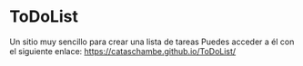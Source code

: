 # ToDoList
Un sitio muy sencillo para crear una lista de tareas 
Puedes acceder a él con el siguiente enlace:
https://cataschambe.github.io/ToDoList/
